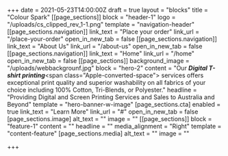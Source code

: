+++
date = 2021-05-23T14:00:00Z
draft = true
layout = "blocks"
title = "Colour Spark"
[[page_sections]]
block = "header-1"
logo = "/uploads/cs_clipped_rev_1-1.png"
template = "navigation-header"
[[page_sections.navigation]]
link_text = "Place your order"
link_url = "/place-your-order"
open_in_new_tab = false
[[page_sections.navigation]]
link_text = "About Us"
link_url = "/about-us"
open_in_new_tab = false
[[page_sections.navigation]]
link_text = "Home"
link_url = "/home"
open_in_new_tab = false
[[page_sections]]
background_image = "/uploads/webbackgrounf.jpg"
block = "hero-2"
content = "Our <strong><em>Digital T-shirt printing</em></strong><span class=\"Apple-converted-space\"> services </span>offers exceptional print quality and superior washability on all fabrics of your choice including 100% Cotton, Tri-Blends, or Polyester."
headline = "Providing Digital and Screen Printing Services and Sales to Australia and Beyond"
template = "hero-banner-w-image"
[page_sections.cta]
enabled = true
link_text = "Learn More"
link_url = "#"
open_in_new_tab = false
[page_sections.image]
alt_text = ""
image = ""
[[page_sections]]
block = "feature-1"
content = ""
headline = ""
media_alignment = "Right"
template = "content-feature"
[page_sections.media]
alt_text = ""
image = ""

+++
